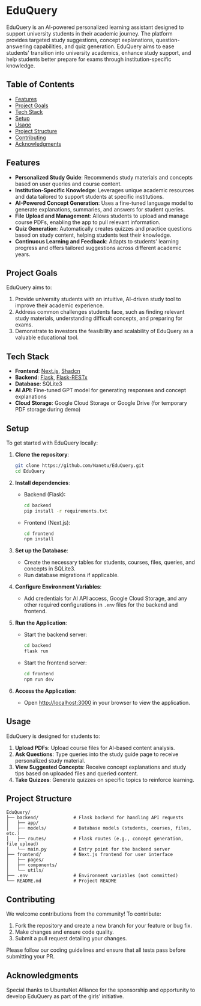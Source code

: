 # EduQuery

EduQuery is an AI-powered personalized learning assistant designed to support university students in their academic journey. The platform provides targeted study suggestions, concept explanations, question-answering capabilities, and quiz generation. EduQuery aims to ease students' transition into university academics, enhance study support, and help students better prepare for exams through institution-specific knowledge.

## Table of Contents
- [Features](#features)
- [Project Goals](#project-goals)
- [Tech Stack](#tech-stack)
- [Setup](#setup)
- [Usage](#usage)
- [Project Structure](#project-structure)
- [Contributing](#contributing)
- [Acknowledgments](#acknowledgments)

## Features
- **Personalized Study Guide**: Recommends study materials and concepts based on user queries and course content.
- **Institution-Specific Knowledge**: Leverages unique academic resources and data tailored to support students at specific institutions.
- **AI-Powered Concept Generation**: Uses a fine-tuned language model to generate explanations, summaries, and answers for student queries.
- **File Upload and Management**: Allows students to upload and manage course PDFs, enabling the app to pull relevant information.
- **Quiz Generation**: Automatically creates quizzes and practice questions based on study content, helping students test their knowledge.
- **Continuous Learning and Feedback**: Adapts to students' learning progress and offers tailored suggestions across different academic years.

## Project Goals
EduQuery aims to:
1. Provide university students with an intuitive, AI-driven study tool to improve their academic experience.
2. Address common challenges students face, such as finding relevant study materials, understanding difficult concepts, and preparing for exams.
3. Demonstrate to investors the feasibility and scalability of EduQuery as a valuable educational tool.

## Tech Stack
- **Frontend**: [Next.js](https://nextjs.org/), [Shadcn](https://shadcn.dev/)
- **Backend**: [Flask](https://flask.palletsprojects.com/), [Flask-RESTx](https://flask-restx.readthedocs.io/)
- **Database**: SQLite3
- **AI API**: Fine-tuned GPT model for generating responses and concept explanations
- **Cloud Storage**: Google Cloud Storage or Google Drive (for temporary PDF storage during demo)

## Setup
To get started with EduQuery locally:

1. **Clone the repository**:
   ```bash
   git clone https://github.com/Nanetu/EduQuery.git
   cd EduQuery
   ```

2. **Install dependencies**:
   - Backend (Flask):
     ```bash
     cd backend
     pip install -r requirements.txt
     ```
   - Frontend (Next.js):
     ```bash
     cd frontend
     npm install
     ```

3. **Set up the Database**:
   - Create the necessary tables for students, courses, files, queries, and concepts in SQLite3.
   - Run database migrations if applicable.

4. **Configure Environment Variables**:
   - Add credentials for AI API access, Google Cloud Storage, and any other required configurations in `.env` files for the backend and frontend.

5. **Run the Application**:
   - Start the backend server:
     ```bash
     cd backend
     flask run
     ```
   - Start the frontend server:
     ```bash
     cd frontend
     npm run dev
     ```

6. **Access the Application**:
   - Open [http://localhost:3000](http://localhost:3000) in your browser to view the application.

## Usage
EduQuery is designed for students to:
1. **Upload PDFs**: Upload course files for AI-based content analysis.
2. **Ask Questions**: Type queries into the study guide page to receive personalized study material.
3. **View Suggested Concepts**: Receive concept explanations and study tips based on uploaded files and queried content.
4. **Take Quizzes**: Generate quizzes on specific topics to reinforce learning.

## Project Structure
```
EduQuery/
├── backend/             # Flask backend for handling API requests
│   ├── app/
│   ├── models/          # Database models (students, courses, files, etc.)
│   ├── routes/          # Flask routes (e.g., concept generation, file upload)
│   └── main.py          # Entry point for the backend server
├── frontend/            # Next.js frontend for user interface
│   ├── pages/
│   ├── components/
│   └── utils/
├── .env                 # Environment variables (not committed)
└── README.md            # Project README
```

## Contributing
We welcome contributions from the community! To contribute:
1. Fork the repository and create a new branch for your feature or bug fix.
2. Make changes and ensure code quality.
3. Submit a pull request detailing your changes.

Please follow our coding guidelines and ensure that all tests pass before submitting your PR.

## Acknowledgments
Special thanks to UbuntuNet Alliance for the sponsorship and opportunity to develop EduQuery as part of the girls' initiative. 

